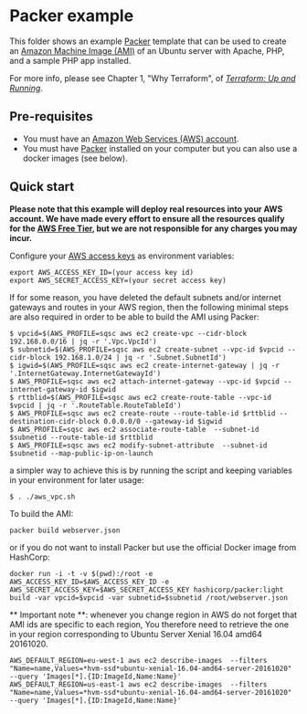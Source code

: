 # Packer example

This folder shows an example [Packer](https://www.packer.io/) template that can be used to create an [Amazon Machine
Image (AMI)](http://docs.aws.amazon.com/AWSEC2/latest/UserGuide/AMIs.html) of an Ubuntu server with Apache, PHP, and
a sample PHP app installed.

For more info, please see Chapter 1, "Why Terraform", of 
*[Terraform: Up and Running](http://www.terraformupandrunning.com)*.

## Pre-requisites

* You must have an [Amazon Web Services (AWS) account](http://aws.amazon.com/).
* You must have [Packer](https://www.packer.io/) installed on your computer but you can also use a docker images (see below).

## Quick start

**Please note that this example will deploy real resources into your AWS account. We have made every effort to ensure 
all the resources qualify for the [AWS Free Tier](https://aws.amazon.com/free/), but we are not responsible for any
charges you may incur.** 

Configure your [AWS access 
keys](http://docs.aws.amazon.com/general/latest/gr/aws-sec-cred-types.html#access-keys-and-secret-access-keys) as 
environment variables:

```
export AWS_ACCESS_KEY_ID=(your access key id)
export AWS_SECRET_ACCESS_KEY=(your secret access key)
```

If for some reason, you have deleted the default subnets and/or internet gateways and routes in your AWS region, then
the following minimal steps are also required in order to be able to build the AMI using Packer:

    $ vpcid=$(AWS_PROFILE=sqsc aws ec2 create-vpc --cidr-block 192.168.0.0/16 | jq -r '.Vpc.VpcId')
    $ subnetid=$(AWS_PROFILE=sqsc aws ec2 create-subnet --vpc-id $vpcid --cidr-block 192.168.1.0/24 | jq -r '.Subnet.SubnetId')
    $ igwid=$(AWS_PROFILE=sqsc aws ec2 create-internet-gateway | jq -r '.InternetGateway.InternetGatewayId')
    $ AWS_PROFILE=sqsc aws ec2 attach-internet-gateway --vpc-id $vpcid --internet-gateway-id $igwid
    $ rttblid=$(AWS_PROFILE=sqsc aws ec2 create-route-table --vpc-id $vpcid | jq -r '.RouteTable.RouteTableId')
    $ AWS_PROFILE=sqsc aws ec2 create-route --route-table-id $rttblid --destination-cidr-block 0.0.0.0/0 --gateway-id $igwid
    $ AWS_PROFILE=sqsc aws ec2 associate-route-table  --subnet-id $subnetid --route-table-id $rttblid
    $ AWS_PROFILE=sqsc aws ec2 modify-subnet-attribute  --subnet-id $subnetid --map-public-ip-on-launch

a simpler way to achieve this is by running the script and keeping variables in your environment for later usage:

    $ . ./aws_vpc.sh

To build the AMI:

```
packer build webserver.json
```

or if you do not want to install Packer but use the official Docker image from HashCorp:

```
docker run -i -t -v $(pwd):/root -e AWS_ACCESS_KEY_ID=$AWS_ACCESS_KEY_ID -e AWS_SECRET_ACCESS_KEY=$AWS_SECRET_ACCESS_KEY hashicorp/packer:light build -var vpcid=$vpcid -var subnetid=$subnetid /root/webserver.json
```

** Important note **: whenever you change region in AWS do not forget that AMI ids are specific to each region, You therefore need
to retrieve the one in your region corresponding to Ubuntu Server Xenial 16.04 amd64 20161020.

```
AWS_DEFAULT_REGION=eu-west-1 aws ec2 describe-images  --filters "Name=name,Values=*hvm-ssd*ubuntu-xenial-16.04-amd64-server-20161020" --query 'Images[*].{ID:ImageId,Name:Name}'
AWS_DEFAULT_REGION=us-east-1 aws ec2 describe-images  --filters "Name=name,Values=*hvm-ssd*ubuntu-xenial-16.04-amd64-server-20161020" --query 'Images[*].{ID:ImageId,Name:Name}'

```
